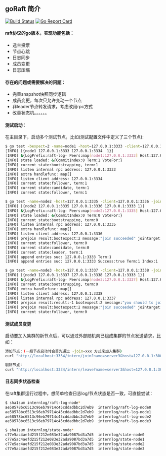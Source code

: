 ## goRaft 简介

[![Build Status](https://travis-ci.org/moxiaomomo/goRaft.svg?branch=master)](https://travis-ci.org/moxiaomomo/goRaft)
[![Go Report Card](https://goreportcard.com/badge/github.com/moxiaomomo/goraft)](https://goreportcard.com/report/github.com/moxiaomomo/goraft)

#### raft协议的go版本，实现功能包括：

- 选主投票
- 节点心跳
- 日志同步
- 成员变更
- 日志压缩

#### 存在的问题或需要解决的问题：

- 完善snapshot快照同步逻辑
- 成员变更，每次只允许变动一个节点
- 非leader节点转发请求，考虑改用rpc方式
- 改善状态机。。。。。。

#### 测试启动：

在主目录下，启动多个测试节点，比如(测试配置文件中定义了三个节点):

```bash
$ go test -bexpect=2 -name=node1 -host=127.0.0.1:3333 -client=127.0.0.1:3334
[INFO] [{node1 127.0.0.1:3333 127.0.0.1:3334  1}]
[INFO] &{LogPrefix:raft-log- Peers:map[node1:127.0.0.1:3333] Host:127.0.0.1:3333 Client:127.0.0.1:3334 Name:node1 BootstrapExpect:2 JoinTarget:127.0.0.1:3333}
[INFO] state loaded: &{CommitIndex:0 Term:1 VoteFor:}
[INFO] current state:bootstrapping, term:1
[INFO] listen internal rpc address: 127.0.0.1:3333
[INFO] extra handlefunc: map[]
[INFO] listen client address: 127.0.0.1:3334
[INFO] current state:follower, term:1
[INFO] current state:candidate, term:1
[INFO] current state:follower, term:1
```

```bash
$ go test -name=node2 -host=127.0.0.1:3335 -client=127.0.0.1:3336 -join=127.0.0.1:3333
[INFO] [{node2 127.0.0.1:3335 127.0.0.1:3336 127.0.0.1:3333 1}]
[INFO] &{LogPrefix:raft-log- Peers:map[node2:127.0.0.1:3335] Host:127.0.0.1:3335 Client:127.0.0.1:3336 Name:node2 BootstrapExpect:2 JoinTarget:127.0.0.1:3333}
[INFO] state loaded: &{CommitIndex:0 Term:0 VoteFor:}
[INFO] current state:bootstrapping, term:0
[INFO] listen internal rpc address: 127.0.0.1:3335
[INFO] extra handlefunc: map[]
[INFO] listen client address: 127.0.0.1:3336
[INFO] prejoin result:bootexpect:2 message:"join succeeded" jointarget:"127.0.0.1:3333" curnodes:<key:"node1" value:"127.0.0.1:3333" > curnodes:<key:"node2" value:"127.0.0.1:3335" > 
[INFO] current state:follower, term:0
[INFO] current state:candidate, term:0
[INFO] current state:leader, term:1
[INFO] append entries suc: 127.0.0.1:3333 Term:1 
[INFO] append entries suc: 127.0.0.1:3333 Success:true Term:1 Index:1 
```

```bash
$ go test -name=node3 -host=127.0.0.1:3337 -client=127.0.0.1:3338 -join=127.0.0.1:3333
[INFO] [{node3 127.0.0.1:3337 127.0.0.1:3338 127.0.0.1:3333 1}]
[INFO] &{LogPrefix:raft-log- Peers:map[node3:127.0.0.1:3337] Host:127.0.0.1:3337 Client:127.0.0.1:3338 Name:node3 BootstrapExpect:2 JoinTarget:127.0.0.1:3333}
[INFO] current state:bootstrapping, term:0
[INFO] extra handlefunc: map[]
[INFO] listen client address: 127.0.0.1:3338
[INFO] listen internal rpc address: 127.0.0.1:3337
[INFO] prejoin result:result:-1 bootexpect:2 message:"you should to join the boostrap server or leader" jointarget:"127.0.0.1:3335" curnodes:<key:"node1" value:"127.0.0.1:3333" > curnodes:<key:"node2" value:"127.0.0.1:3335" > 
[INFO] prejoin result:bootexpect:2 message:"join succeeded" jointarget:"127.0.0.1:3335" curnodes:<key:"node1" value:"127.0.0.1:3333" > curnodes:<key:"node2" value:"127.0.0.1:3335" > curnodes:<key:"node3" value:"127.0.0.1:3337" > 
[INFO] current state:follower, term:0
```

#### 测试成员变更

启动要加入集群的新节点后，可以通过外部随机向已组成集群的节点发送请求，比如：

```bash
添加节点：(一般节点启动时会首先通过 -join=xxx 方式来加入集群)
curl "http://localhost:3334/intern/join?name=server3&host=127.0.0.1:3003"

剔除节点：
curl "http://localhost:3334/intern/leave?name=server3&host=127.0.0.1:3003"
```

#### 日志同步状态检查

在raft集群运行过程中，想简单检查日志log/节点状态是否一致，可直接尝试：

```bash
$ sha1sum internlog/raft-log-node*
ae58578bc6513c96eb79714c45cddadbbc2d7eb9  internlog/raft-log-node0
ae58578bc6513c96eb79714c45cddadbbc2d7eb9  internlog/raft-log-node1
ae58578bc6513c96eb79714c45cddadbbc2d7eb9  internlog/raft-log-node2
ae58578bc6513c96eb79714c45cddadbbc2d7eb9  internlog/raft-log-node3

$ sha1sum internlog/state-node*
c77e5ac4aefd215f212e083e32ada9087bd3a7d5  internlog/state-node0
c77e5ac4aefd215f212e083e32ada9087bd3a7d5  internlog/state-node1
c77e5ac4aefd215f212e083e32ada9087bd3a7d5  internlog/state-node2
c77e5ac4aefd215f212e083e32ada9087bd3a7d5  internlog/state-node3
```
